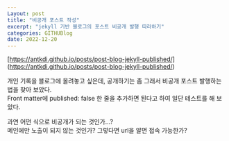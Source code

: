 ```yaml
---
Layout: post
title: "비공개 포스트 작성"
excerpt: "jekyll 기반 블로그의 포스트 비공개 발행 따라하기"
categories: GITHUBlog
date: 2022-12-20
---
```

 
[https://antkdi.github.io/posts/post-blog-jekyll-published/] (https://antkdi.github.io/posts/post-blog-jekyll-published/)  
  
개인 기록을 블로그에 올려놓고 싶은데, 공개하기는 좀 그래서 비공개 포스트 발행하는 법을 찾아 보았다.  
Front matter에 published: false 한 줄을 추가하면 된다고 하여 일단 테스트를 해 보았다.  

과연 어떤 식으로 비공개가 되는 것인가...?  
메인에만 노출이 되지 않는 것인가? 그렇다면 url을 알면 접속 가능한가?  
